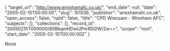 {
  "target_url": "http://www.wrexhamafc.co.uk/", 
  "end_date": null, 
  "date": "2005-02-15T00:00:00", 
  "slug": 101539, 
  "publisher": "wrexhamafc.co.uk", 
  "open_access": false, 
  "npld": false, 
  "title": "CPD Wrecsam - Wrexham AFC", 
  "subjects": [], 
  "collections": [], 
  "record_id": "20050215T000000/8XBkqmHDwlJPnrR5l2W/2w==", 
  "scope": "root", 
  "start_date": "2005-02-15T00:00:00Z"
}

None